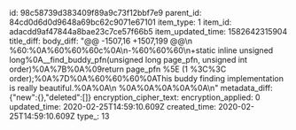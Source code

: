id: 98c58739d383409f89a9c73f12bbf7e9
parent_id: 84cd0d6d0d9648a69bc62c9071e67101
item_type: 1
item_id: adacdd9af47844a8bae23c7ce57f66b5
item_updated_time: 1582642315904
title_diff: 
body_diff: "@@ -1507,16 +1507,199 @@\n %60:%0A%60%60%60c%0A\n-%60%60%60\n+static inline unsigned long%0A__find_buddy_pfn(unsigned long page_pfn, unsigned int order)%0A%7B%0A%09return page_pfn %5E (1 %3C%3C order);%0A%7D%0A%60%60%60%0AThis buddy finding implementation is really beautiful.%0A%0A\n %0A%0A%0A%0A%0A\n"
metadata_diff: {"new":{},"deleted":[]}
encryption_cipher_text: 
encryption_applied: 0
updated_time: 2020-02-25T14:59:10.609Z
created_time: 2020-02-25T14:59:10.609Z
type_: 13